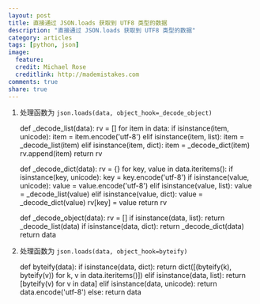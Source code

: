 ```yaml
---
layout: post
title: 直接通过 JSON.loads 获取到 UTF8 类型的数据
description: "直接通过 JSON.loads 获取到 UTF8 类型的数据"
category: articles
tags: [python, json]
image:
  feature:
  credit: Michael Rose
  creditlink: http://mademistakes.com
comments: true
share: true
---
```


1. 处理函数为 `json.loads(data, object_hook=_decode_object)`

    def _decode_list(data):
        rv = []
        for item in data:
            if isinstance(item, unicode):
                item = item.encode('utf-8')
            elif isinstance(item, list):
                item = _decode_list(item)
            elif isinstance(item, dict):
                item = _decode_dict(item)
            rv.append(item)
        return rv

    def _decode_dict(data):
        rv = {}
        for key, value in data.iteritems():
            if isinstance(key, unicode):
                key = key.encode('utf-8')
            if isinstance(value, unicode):
                value = value.encode('utf-8')
            elif isinstance(value, list):
                value = _decode_list(value)
            elif isinstance(value, dict):
                value = _decode_dict(value)
            rv[key] = value
        return rv

    def _decode_object(data):
        rv = []
        if isinstance(data, list):
            return _decode_list(data)
        if isinstance(data, dict):
            return _decode_dict(data)
        return data

2. 处理函数为 `json.loads(data, object_hook=byteify)`

    def byteify(data):
        if isinstance(data, dict):
            return dict([(byteify(k), byteify(v)) for k, v in data.iteritems()])
        elif isinstance(data, list):
            return [byteify(v) for v in data]
        elif isinstance(data, unicode):
            return data.encode('utf-8')
        else:
            return data
